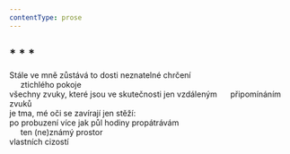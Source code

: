 ```yaml
---
contentType: prose
---
```


## \* \* \*

Stále ve mně zůstává to dosti neznatelné chrčení  
     ztichlého pokoje  
všechny zvuky, které jsou ve skutečnosti jen vzdáleným      připomínáním zvuků  
je tma, mé oči se zavírají jen stěží:  
po probuzení více jak půl hodiny propátrávám  
     ten (ne)známý prostor  
vlastních cizostí
